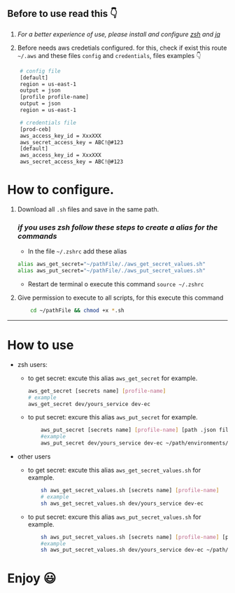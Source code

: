 ## Before to use read this :point_down:

1.  _For a better experience of use, please install and configure [zsh](https://ohmyz.sh/) and [jq](https://formulae.brew.sh/formula/jq)_

2.  Before needs aws credetials configured. for this, check if exist this route `~/.aws` and these files `config` and `credentials`, files examples :point_down:

```sh
    # config file
    [default]
    region = us-east-1
    output = json
    [profile profile-name]
    output = json
    region = us-east-1

    # credentials file
    [prod-ceb]
    aws_access_key_id = XxxXXX
    aws_secret_access_key = ABC!@#123
    [default]
    aws_access_key_id = XxxXXX
    aws_secret_access_key = ABC!@#123
```

# How to configure.

1. Download all `.sh` files and save in the same path.

   ### _if you uses zsh follow these steps to create a alias for the commands_

   - In the file `~/.zshrc` add these alias

   ```sh
   alias aws_get_secret="~/pathFile/./aws_get_secret_values.sh"
   alias aws_put_secret="~/pathFile/./aws_put_secret_values.sh"
   ```

   - Restart de terminal o execute this command `source ~/.zshrc`

2. Give permission to execute to all scripts, for this execute this command
   ```sh
       cd ~/pathFile && chmod +x *.sh
   ```

---

# How to use

- zsh users:

  - to get secret: excute this alias `aws_get_secret` for example.
    ```sh
    aws_get_secret [secrets name] [profile-name]
    # example
    aws_get_secret dev/yours_service dev-ec
    ```
  - to put secret: excure this alias `aws_put_secret` for example.
    ```sh
        aws_put_secret [secrets name] [profile-name] [path .json file]
        #example
        aws_put_secret dev/yours_service dev-ec ~/path/environments/environment.json
    ```

- other users
  - to get secret: excute this alias `aws_get_secret_values.sh` for example.
    ```sh
        sh aws_get_secret_values.sh [secrets name] [profile-name]
        # example
        sh aws_get_secret_values.sh dev/yours_service dev-ec
    ```
  - to put secret: excure this alias `aws_put_secret_values.sh` for example.
    ```sh
        sh aws_put_secret_values.sh [secrets name] [profile-name] [path .json file]
        #example
        sh aws_put_secret_values.sh dev/yours_service dev-ec ~/path/environments/environment.json
    ```

# Enjoy :smiley:
